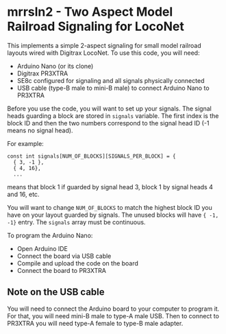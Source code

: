 mrrsln2 - Two Aspect Model Railroad Signaling for LocoNet
=========================================================

This implements a simple 2-aspect signaling for small model railroad layouts wired with Digitrax LocoNet.
To use this code, you will need:

* Arduino Nano (or its clone)
* Digitrax PR3XTRA
* SE8c configured for signaling and all signals physically connected
* USB cable (type-B male to mini-B male) to connect Arduino Nano to PR3XTRA


Before you use the code, you will want to set up your signals. The signal heads guarding a block are stored
in `signals` variable. The first index is the block ID and then the two numbers correspond to the signal head ID
(-1 means no signal head).

For example:
```
const int signals[NUM_OF_BLOCKS][SIGNALS_PER_BLOCK] = {
  { 3, -1 },
  { 4, 16},
  ...
```
means that block 1 if guarded by signal head 3, block 1 by signal heads 4 and 16, etc.

You will want to change `NUM_OF_BLOCKS` to match the highest block ID you have on your layout guarded by signals. The
unused blocks will have `{ -1, -1}` entry. The `signals` array must be continuous.


To program the Arduino Nano:

* Open Arduino IDE
* Connect the board via USB cable
* Compile and upload the code on the board
* Connect the board to PR3XTRA


Note on the USB cable
---------------------

You will need to connect the Arduino board to your computer to program it. For that, you will need mini-B male to type-A male USB.
Then to connect to PR3XTRA you will need type-A female to type-B male adapter.

